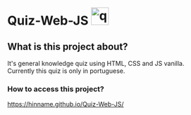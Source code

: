 # Quiz-Web-JS <img alt="quiz icon" src="https://cdn0.iconfinder.com/data/icons/education-70/512/Examtest-512.png" height=40px>

## What is this project about?
It's general knowledge quiz using HTML, CSS and JS vanilla. <br>
Currently this quiz is only in portuguese.

### How to access this project?
https://hinname.github.io/Quiz-Web-JS/
